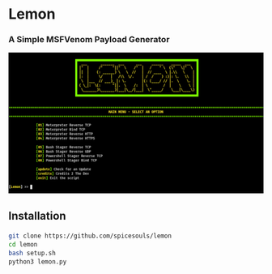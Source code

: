 # Lemon
### A Simple MSFVenom Payload Generator
![](lemon.PNG)

## Installation

```sh
git clone https://github.com/spicesouls/lemon
cd lemon
bash setup.sh
python3 lemon.py
```

